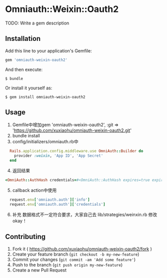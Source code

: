 # Omniauth::Weixin::Oauth2

TODO: Write a gem description

## Installation

Add this line to your application's Gemfile:

```ruby
gem 'omniauth-weixin-oauth2'
```

And then execute:

    $ bundle

Or install it yourself as:

    $ gem install omniauth-weixin-oauth2

## Usage

1. Gemfile中增加gem 'omniauth-weixin-oauth2', :git => 'https://github.com/xuxiaohu/omniauth-weixin-oauth2.git'  
2. bundle install  
3. config/initializers/omniauth.rb中  
```ruby
  Rails.application.config.middleware.use OmniAuth::Builder do
    provider :weixin, 'App ID', 'App Secret'
  end
```
4. 返回结果  
```ruby
<OmniAuth::AuthHash credentials=#<OmniAuth::AuthHash expires=true expires_at=1416308714 refresh_token="" token=""> extra=#<OmniAuth::AuthHash raw_info=#<OmniAuth::AuthHash city="" country="" headimgurl="" language="zh_CN" nickname="" openid="" privilege=[] province="" sex=1 unionid="">> info=#<OmniAuth::AuthHash::InfoHash city="" country="CN" image="" nickname="" openid="" province="Jiangsu" sex=1> provider="weixin" uid="">
```

5. callback action中使用  
```ruby
  request.env['omniauth.auth']['info']
  request.env['omniauth.auth']['credentials']
```

6. 补充
  数据格式不一定符合要求，大家自己去 lib/strategies/weinxin.rb 修改
  okay！

## Contributing

1. Fork it ( https://github.com/xuxiaohu/omniauth-weixin-oauth2/fork )
2. Create your feature branch (`git checkout -b my-new-feature`)
3. Commit your changes (`git commit -am 'Add some feature'`)
4. Push to the branch (`git push origin my-new-feature`)
5. Create a new Pull Request
